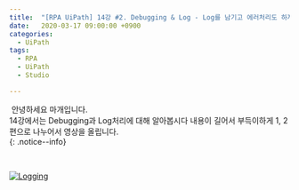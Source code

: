 ```yaml
---
title:  "[RPA UiPath] 14강 #2. Debugging & Log - Log를 남기고 에러처리도 하자"
date:   2020-03-17 09:00:00 +0900
categories:
  - UiPath
tags:
  - RPA
  - UiPath
  - Studio

---
```


&nbsp;안녕하세요 마개입니다.  
14강에서는 Debugging과 Log처리에 대해 알아봅시다 
내용이 길어서 부득이하게 1, 2편으로 나누어서 영상을 올립니다.  
{: .notice--info}

<br>

[![Logging](http://img.youtube.com/vi/zYmQtZMdaUI/maxresdefault.jpg)](https://www.youtube.com/watch?v=zYmQtZMdaUI)
